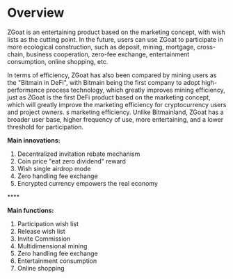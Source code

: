 # Overview

ZGoat is an entertaining product based on the marketing concept, with wish lists as the cutting point. In the future, users can use ZGoat to participate in more ecological construction, such as deposit, mining, mortgage, cross-chain, business cooperation, zero-fee exchange, entertainment consumption, online shopping, etc.

In terms of efficiency, ZGoat has also been compared by mining users as the "Bitmain in DeFi", with Bitmain being the first company to adopt high-performance process technology, which greatly improves mining efficiency, just as ZGoat is the first DeFi product based on the marketing concept, which will greatly improve the marketing efficiency for cryptocurrency users and project owners. s marketing efficiency. Unlike Bitmainland, ZGoat has a broader user base, higher frequency of use, more entertaining, and a lower threshold for participation.

**Main innovations:**

1. Decentralized invitation rebate mechanism
2. Coin price "eat zero dividend" reward
3. Wish single airdrop mode
4. Zero handling fee exchange
5. Encrypted currency empowers the real economy

\*\*\*\*

**Main functions:**

1. Participation wish list
2. Release wish list
3. Invite Commission
4. Multidimensional mining
5. Zero handling fee exchange
6. Entertainment consumption
7. Online shopping




